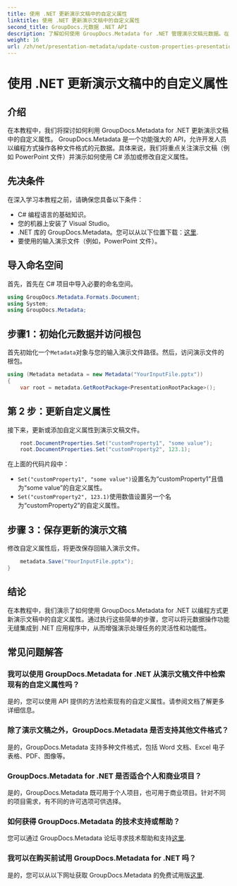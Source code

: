 ```yaml
---
title: 使用 .NET 更新演示文稿中的自定义属性
linktitle: 使用 .NET 更新演示文稿中的自定义属性
second_title: GroupDocs.元数据 .NET API
description: 了解如何使用 GroupDocs.Metadata for .NET 管理演示文稿元数据。在 PowerPoint 文件中高效更新自定义属性。
weight: 16
url: /zh/net/presentation-metadata/update-custom-properties-presentations/
---
```


# 使用 .NET 更新演示文稿中的自定义属性

## 介绍
在本教程中，我们将探讨如何利用 GroupDocs.Metadata for .NET 更新演示文稿中的自定义属性。 GroupDocs.Metadata 是一个功能强大的 API，允许开发人员以编程方式操作各种文件格式的元数据。具体来说，我们将重点关注演示文稿（例如 PowerPoint 文件）并演示如何使用 C# 添加或修改自定义属性。
## 先决条件
在深入学习本教程之前，请确保您具备以下条件：
- C# 编程语言的基础知识。
- 您的机器上安装了 Visual Studio。
-  .NET 库的 GroupDocs.Metadata。您可以从以下位置下载：[这里](https://releases.groupdocs.com/metadata/net/).
- 要使用的输入演示文件（例如，PowerPoint 文件）。

## 导入命名空间
首先，首先在 C# 项目中导入必要的命名空间。
```csharp
using GroupDocs.Metadata.Formats.Document;
using System;
using GroupDocs.Metadata;
```
## 步骤1：初始化元数据并访问根包
首先初始化一个`Metadata`对象与您的输入演示文件路径。然后，访问演示文件的根包。
```csharp
using (Metadata metadata = new Metadata("YourInputFile.pptx"))
{
    var root = metadata.GetRootPackage<PresentationRootPackage>();
```
## 第 2 步：更新自定义属性
接下来，更新或添加自定义属性到演示文稿文件。
```csharp
    root.DocumentProperties.Set("customProperty1", "some value");
    root.DocumentProperties.Set("customProperty2", 123.1);
```
在上面的代码片段中：
- `Set("customProperty1", "some value")`设置名为“customProperty1”且值为“some value”的自定义属性。
- `Set("customProperty2", 123.1)`使用数值设置另一个名为“customProperty2”的自定义属性。
## 步骤 3：保存更新的演示文稿
修改自定义属性后，将更改保存回输入演示文件。
```csharp
    metadata.Save("YourInputFile.pptx");
}
```

## 结论
在本教程中，我们演示了如何使用 GroupDocs.Metadata for .NET 以编程方式更新演示文稿中的自定义属性。通过执行这些简单的步骤，您可以将元数据操作功能无缝集成到 .NET 应用程序中，从而增强演示处理任务的灵活性和功能性。

## 常见问题解答
### 我可以使用 GroupDocs.Metadata for .NET 从演示文稿文件中检索现有的自定义属性吗？
是的，您可以使用 API 提供的方法检索现有的自定义属性。请参阅文档了解更多详细信息。
### 除了演示文稿之外，GroupDocs.Metadata 是否支持其他文件格式？
是的，GroupDocs.Metadata 支持多种文件格式，包括 Word 文档、Excel 电子表格、PDF、图像等。
### GroupDocs.Metadata for .NET 是否适合个人和商业项目？
是的，GroupDocs.Metadata 既可用于个人项目，也可用于商业项目。针对不同的项目需求，有不同的许可选项可供选择。
### 如何获得 GroupDocs.Metadata 的技术支持或帮助？
您可以通过 GroupDocs.Metadata 论坛寻求技术帮助和支持[这里](https://forum.groupdocs.com/c/metadata/14).
### 我可以在购买前试用 GroupDocs.Metadata for .NET 吗？
是的，您可以从以下网址获取 GroupDocs.Metadata 的免费试用版[这里](https://releases.groupdocs.com/).